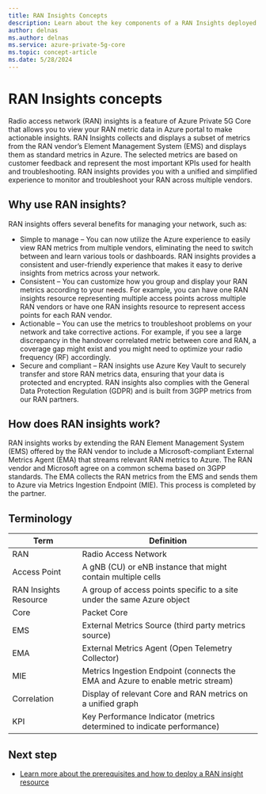 ```yaml
---
title: RAN Insights Concepts 
description: Learn about the key components of a RAN Insights deployed through Azure Private 5G Core. 
author: delnas
ms.author: delnas
ms.service: azure-private-5g-core
ms.topic: concept-article 
ms.date: 5/28/2024
---
```


# RAN Insights concepts
Radio access network (RAN) insights is a feature of Azure Private 5G Core that allows you to view your RAN metric data in Azure portal to make actionable insights. RAN Insights collects and displays a subset of metrics from the RAN vendor’s Element Management System (EMS) and displays them as standard metrics in Azure. The selected metrics are based on customer feedback and represent the most important KPIs used for health and troubleshooting. RAN insights provides you with a unified and simplified experience to monitor and troubleshoot your RAN across multiple vendors. 


## Why use RAN insights?
RAN insights offers several benefits for managing your network, such as:

- Simple to manage – You can now utilize the Azure experience to easily view RAN metrics from multiple vendors, eliminating the need to switch between and learn various tools or dashboards. RAN insights provides a consistent and user-friendly experience that makes it easy to derive insights from metrics across your network.
- Consistent – You can customize how you group and display your RAN metrics according to your needs. For example, you can have one RAN insights resource representing multiple access points across multiple RAN vendors or have one RAN insights resource to represent access points for each RAN vendor.
- Actionable – You can use the metrics to troubleshoot problems on your network and take corrective actions. For example, if you see a large discrepancy in the handover correlated metric between core and RAN, a coverage gap might exist and you might need to optimize your radio frequency (RF) accordingly.
- Secure and compliant – RAN insights use Azure Key Vault to securely transfer and store RAN metrics data, ensuring that your data is protected and encrypted. RAN insights also complies with the General Data Protection Regulation (GDPR) and is built from 3GPP metrics from our RAN partners.

## How does RAN insights work?
RAN insights works by extending the RAN Element Management System (EMS) offered by the RAN vendor to include a Microsoft-compliant External Metrics Agent (EMA) that streams relevant RAN metrics to Azure. The RAN vendor and Microsoft agree on a common schema  based on 3GPP standards. The EMA collects the RAN metrics from the EMS and sends them to Azure via Metrics Ingestion Endpoint (MIE). This process is completed by the partner.


## Terminology
| Term | Definition |
|---------|----------------|
| RAN | Radio Access Network  |
| Access Point | A gNB (CU) or eNB instance that might contain multiple cells |
| RAN Insights Resource | A group of access points specific to a site under the same Azure object |
| Core | Packet Core |
| EMS | External Metrics Source (third party metrics source) |
| EMA | External Metrics Agent (Open Telemetry Collector) |
| MIE | Metrics Ingestion Endpoint (connects the EMA and Azure to enable metric stream) |
| Correlation | Display of relevant Core and RAN metrics on a unified graph |
| KPI | Key Performance Indicator (metrics determined to indicate performance) |


## Next step
- [Learn more about the prerequisites and how to deploy a RAN insight resource](ran-insights-create-resource.md)

